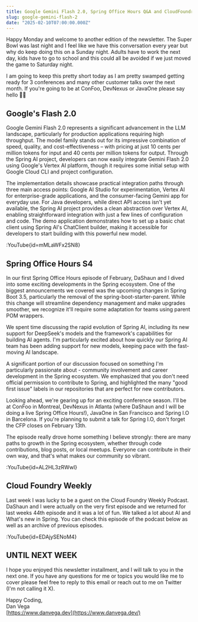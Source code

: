```yaml
---
title: Google Gemini Flash 2.0, Spring Office Hours Q&A and CloudFoundry Weekly
slug: google-gemini-flash-2
date: "2025-02-10T07:00:00.000Z"
---
```


Happy Monday and welcome to another edition of the newsletter. The Super Bowl was last night and I feel like we have this conversation every year but why do keep doing this on a Sunday night. Adults have to work the next day, kids have to go to school and this could all be avoided if we just moved the game to Saturday night.

I am going to keep this pretty short today as I am pretty swamped getting ready for 3 conferences and many other customer talks over the next month. If you're going to be at ConFoo, DevNexus or JavaOne please say hello 👋🏻

## Google's Flash 2.0

Google Gemini Flash 2.0 represents a significant advancement in the LLM landscape, particularly for production applications requiring high throughput. The model family stands out for its impressive combination of speed, quality, and cost-effectiveness – with pricing at just 10 cents per million tokens for input and 40 cents per million tokens for output. Through the Spring AI project, developers can now easily integrate Gemini Flash 2.0 using Google's Vertex AI platform, though it requires some initial setup with Google Cloud CLI and project configuration.

The implementation details showcase practical integration paths through three main access points: Google AI Studio for experimentation, Vertex AI for enterprise-grade applications, and the consumer-facing Gemini app for everyday use. For Java developers, while direct API access isn't yet available, the Spring AI project provides a clean abstraction over Vertex AI, enabling straightforward integration with just a few lines of configuration and code. The demo application demonstrates how to set up a basic chat client using Spring AI's ChatClient builder, making it accessible for developers to start building with this powerful new model.

:YouTube{id=mMLaWFx2SN8}

## Spring Office Hours S4

In our first Spring Office Hours episode of February, DaShaun and I dived into some exciting developments in the Spring ecosystem. One of the biggest announcements we covered was the upcoming changes in Spring Boot 3.5, particularly the removal of the spring-boot-starter-parent. While this change will streamline dependency management and make upgrades smoother, we recognize it'll require some adaptation for teams using parent POM wrappers.

We spent time discussing the rapid evolution of Spring AI, including its new support for DeepSeek's models and the framework's capabilities for building AI agents. I'm particularly excited about how quickly our Spring AI team has been adding support for new models, keeping pace with the fast-moving AI landscape.

A significant portion of our discussion focused on something I'm particularly passionate about - community involvement and career development in the Spring ecosystem. We emphasized that you don't need official permission to contribute to Spring, and highlighted the many "good first issue" labels in our repositories that are perfect for new contributors.

Looking ahead, we're gearing up for an exciting conference season. I'll be at ConFoo in Montreal, DevNexus in Atlanta (where DaShaun and I will be doing a live Spring Office Hours!), JavaOne in San Francisco and Spring I.O in Barcelona. If you're planning to submit a talk for Spring I.O, don't forget the CFP closes on February 13th.

The episode really drove home something I believe strongly: there are many paths to growth in the Spring ecosystem, whether through code contributions, blog posts, or local meetups. Everyone can contribute in their own way, and that's what makes our community so vibrant.

:YouTube{id=AL2HL3zRWwI}

## Cloud Foundry Weekly

Last week I was lucky to be a guest on the Cloud Foundry Weekly Podcast. DaShaun and I were actually on the very first episode and we returned for last weeks 44th episode and it was a lot of fun. We talked a lot about AI and What's new in Spring. You can check this episode of the podcast below as well as an archive of previous episodes.

:YouTube{id=EDAjySENoM4}

## UNTIL NEXT WEEK

I hope you enjoyed this newsletter installment, and I will talk to you in the next one. If you have any questions for me or topics you would like me to cover please feel free to reply to this email or reach out to me on Twitter (I'm not calling it X).

Happy Coding,  
Dan Vega  
[https://www.danvega.dev](https://www.danvega.dev/)